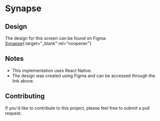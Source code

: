 # Synapse

## Design

  The design for this screen can be found on Figma: [Synapse](https://www.figma.com/design/fPA0UbblWclAknMCnvKnW3/Synapse?node-id=0-1&node-type=canvas&t=KnCuRpGdlgrcJ81B-0){:target="_blank" rel="noopener"}

## Notes

- This implementation uses React Native.
- The design was created using Figma and can be accessed through the link above.

## Contributing

If you'd like to contribute to this project, please feel free to submit a pull request.

